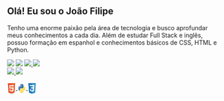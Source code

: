 ## Olá! Eu sou o João Filipe

<p>Tenho uma enorme paixão pela área de tecnologia e busco aprofundar meus conhecimentos a cada dia. Além de estudar Full Stack e inglês, possuo formação em espanhol e conhecimentos básicos de CSS, HTML e Python.</p>

<div>
  <a href="https://www.youtube.com/@Pudim_God_PvP" target="_blank"><img src="https://img.shields.io/badge/YouTube-FF0000?style=for-the-badge&logo=youtube&logoColor=white" target="_blank"></a>
  <a href="https://www.instagram.com/joao_fl_015/" target="_blank"><img src="https://img.shields.io/badge/-Instagram-%23E4405F?style=for-the-badge&logo=instagram&logoColor=white" target="_blank"></a>
  <a href="https://discord.com/channels/886368488631988244/997083821046497300" target="_blank"><img src="https://img.shields.io/badge/Discord-7289DA?style=for-the-badge&logo=discord&logoColor=white" target="_blank">
  </a> 
  <a href = "mailto:joaofilipeleandrodossantos9@mail.com"><img src="https://img.shields.io/badge/-Gmail-%23333?style=for-the-badge&logo=gmail&logoColor=white" target="_blank"></a>
</div>

<div>
  <a href="https://github.com/Filiple">
  <img height="124em" src="https://github-readme-stats.vercel.app/api?username=Filiple&show_icons=true&theme=gruvbox&include_all_commits=true&count_private=true"/>
  <img height="124em" src="https://github-readme-stats.vercel.app/api/top-langs/?username=Filipe&layout=compact&langs_count=16&theme=gruvbox"/>
</div>
<div style="display: inline_block"><br>
  <img align="center" alt="Rafa-HTML" height="25" width="20" src="https://raw.githubusercontent.com/devicons/devicon/master/icons/html5/html5-original.svg">
  <img align="center" alt="Rafa-Python" height="25" width="20" src="https://raw.githubusercontent.com/devicons/devicon/master/icons/python/python-original.svg">
  <img align="center" alt="Rafa-CSS" height="25" width="20" src="https://raw.githubusercontent.com/devicons/devicon/master/icons/css3/css3-original.svg">
</div>
<br>

